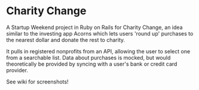 # Charity Change
A Startup Weekend project in Ruby on Rails for Charity Change, an idea similar to the investing app Acorns which lets users 'round up' purchases to the nearest dollar and donate the rest to charity.

It pulls in registered nonprofits from an API, allowing the user to select one from a searchable list. Data about purchases is mocked, but would theoretically be provided by syncing with a user's bank or credit card provider.

See wiki for screenshots!
